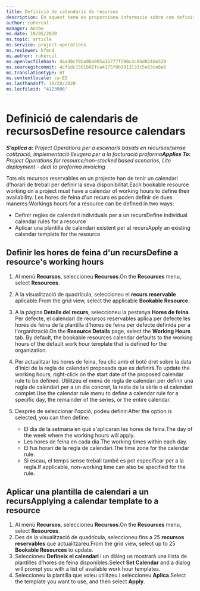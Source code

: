 ```yaml
---
title: Definició de calendaris de recursos
description: En aquest tema es proporciona informació sobre com definir els calendaris d'horaris de treball per als recursos al Project Operations.
author: ruhercul
manager: Annbe
ms.date: 10/05/2020
ms.topic: article
ms.service: project-operations
ms.reviewer: kfend
ms.author: ruhercul
ms.openlocfilehash: daa49cf8ba9ba005a16777f590c4c06d024de529
ms.sourcegitcommit: 4cf1dc1561b92fca4175f0b3813133c5e63ce8e6
ms.translationtype: HT
ms.contentlocale: ca-ES
ms.lasthandoff: 10/28/2020
ms.locfileid: "4123906"
---
```

# <a name="define-resource-calendars"></a><span data-ttu-id="7eb6b-103">Definició de calendaris de recursos</span><span class="sxs-lookup"><span data-stu-id="7eb6b-103">Define resource calendars</span></span>

<span data-ttu-id="7eb6b-104">_**S'aplica a:** Project Operations per a escenaris basats en recursos/sense cotització, implementació lleugera per a la facturació proforma_</span><span class="sxs-lookup"><span data-stu-id="7eb6b-104">_**Applies To:** Project Operations for resource/non-stocked based scenarios, Lite deployment - deal to proforma invoicing_</span></span>

<span data-ttu-id="7eb6b-105">Tots els recursos reservables en un projecte han de tenir un calendari d'horari de treball per definir la seva disponibilitat.</span><span class="sxs-lookup"><span data-stu-id="7eb6b-105">Each bookable resource working on a project must have a calendar of working hours to define their availability.</span></span> <span data-ttu-id="7eb6b-106">Les hores de feina d'un recurs es poden definir de dues maneres:</span><span class="sxs-lookup"><span data-stu-id="7eb6b-106">Workings hours for a resource can be defined in two ways:</span></span> 

   - <span data-ttu-id="7eb6b-107">Definir regles de calendari individuals per a un recurs</span><span class="sxs-lookup"><span data-stu-id="7eb6b-107">Define individual calendar rules for a resource</span></span>
   - <span data-ttu-id="7eb6b-108">Aplicar una plantilla de calendari existent per al recurs</span><span class="sxs-lookup"><span data-stu-id="7eb6b-108">Apply an existing calendar template for the resource</span></span>

## <a name="define-a-resources-working-hours"></a><span data-ttu-id="7eb6b-109">Definir les hores de feina d'un recurs</span><span class="sxs-lookup"><span data-stu-id="7eb6b-109">Define a resource's working hours</span></span>

1. <span data-ttu-id="7eb6b-110">Al menú **Recursos**, seleccioneu **Recursos**.</span><span class="sxs-lookup"><span data-stu-id="7eb6b-110">On the **Resources** menu, select **Resources**.</span></span>
2. <span data-ttu-id="7eb6b-111">A la visualització de quadrícula, seleccioneu el **recurs reservable** aplicable.</span><span class="sxs-lookup"><span data-stu-id="7eb6b-111">From the grid view, select the applicable **Bookable Resource**.</span></span>
3. <span data-ttu-id="7eb6b-112">A la pàgina **Detalls del recurs**, seleccioneu la pestanya **Hores de feina**. Per defecte, el calendari de recursos reservables aplica per defecte les hores de feina de la plantilla d'hores de feina per defecte definida per a l'organització.</span><span class="sxs-lookup"><span data-stu-id="7eb6b-112">On the **Resource Details** page, select the **Working Hours** tab. By default, the bookable resources calendar defaults to the working hours of the default work hour template that is defined for the organization.</span></span>
4. <span data-ttu-id="7eb6b-113">Per actualitzar les hores de feina, feu clic amb el botó dret sobre la data d'inici de la regla de calendari proposada que es definirà.</span><span class="sxs-lookup"><span data-stu-id="7eb6b-113">To update the working hours, right-click on the start date of the proposed calendar rule to be defined.</span></span> <span data-ttu-id="7eb6b-114">Utilitzeu el menú de regla de calendari per definir una regla de calendari per a un dia concret, la resta de la sèrie o el calendari complet.</span><span class="sxs-lookup"><span data-stu-id="7eb6b-114">Use the calendar rule menu to define a calendar rule for a specific day, the remainder of the series, or the entire calendar.</span></span>
5. <span data-ttu-id="7eb6b-115">Després de seleccionar l'opció, podeu definir:</span><span class="sxs-lookup"><span data-stu-id="7eb6b-115">After the option is selected, you can then define:</span></span>

    - <span data-ttu-id="7eb6b-116">El dia de la setmana en què s'aplicaran les hores de feina.</span><span class="sxs-lookup"><span data-stu-id="7eb6b-116">The day of the week where the working hours will apply.</span></span>
    - <span data-ttu-id="7eb6b-117">Les hores de feina en cada dia.</span><span class="sxs-lookup"><span data-stu-id="7eb6b-117">The working times within each day.</span></span>
    - <span data-ttu-id="7eb6b-118">El fus horari de la regla de calendari.</span><span class="sxs-lookup"><span data-stu-id="7eb6b-118">The time zone for the calendar rule.</span></span>
    - <span data-ttu-id="7eb6b-119">Si escau, el temps sense treball també es pot especificar per a la regla.</span><span class="sxs-lookup"><span data-stu-id="7eb6b-119">If applicable, non-working time can also be specified for the rule.</span></span>

## <a name="applying-a-calendar-template-to-a-resource"></a><span data-ttu-id="7eb6b-120">Aplicar una plantilla de calendari a un recurs</span><span class="sxs-lookup"><span data-stu-id="7eb6b-120">Applying a calendar template to a resource</span></span>

1. <span data-ttu-id="7eb6b-121">Al menú **Recursos**, seleccioneu **Recursos**.</span><span class="sxs-lookup"><span data-stu-id="7eb6b-121">On the **Resources** menu, select **Resources**.</span></span>
2. <span data-ttu-id="7eb6b-122">Des de la visualització de quadrícula, seleccioneu fins a 25 **recursos reservables** que actualitzareu.</span><span class="sxs-lookup"><span data-stu-id="7eb6b-122">From the grid view, select up to 25 **Bookable Resources** to update.</span></span>
3. <span data-ttu-id="7eb6b-123">Seleccioneu **Defineix el calendari** i un diàleg us mostrarà una llista de plantilles d'hores de feina disponibles.</span><span class="sxs-lookup"><span data-stu-id="7eb6b-123">Select **Set Calendar** and a dialog will prompt you with a list of available work hour templates.</span></span>
4. <span data-ttu-id="7eb6b-124">Seleccioneu la plantilla que voleu utilitzeu i seleccioneu **Aplica**.</span><span class="sxs-lookup"><span data-stu-id="7eb6b-124">Select the template you want to use, and then select **Apply**.</span></span>

